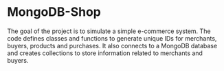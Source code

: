 # MongoDB-Shop

The goal of the project is to simulate a simple e-commerce system. The code defines classes and functions to generate unique IDs for merchants, buyers, products and purchases. It also connects to a MongoDB database and creates collections to store information related to merchants and buyers. 